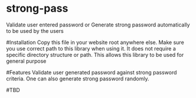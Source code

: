 # strong-pass
Validate user entered password or Generate strong password automatically to be used by the users

#Installation
Copy this file in your website root anywhere else. Make sure you use correct path to this library when using it. It does not require a specific directory structure or path. This allows this library to be used for general purpose

#Features
Validate user generated password against strong password criteria. One can also generate strong password randomly.

#TBD
